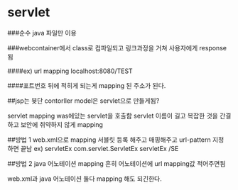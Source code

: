 # servlet

###순수 java 파일만 이용

###webcontainer에서 class로 컴파일되고 링크과정을 거쳐 사용자에게 response됨

####ex) url mapping
localhost:8080/TEST

####포트번호 뒤에 적히게 되는게 mapping 된 주소가 된다.


##jsp는 븃단
contorller model은 servlet으로 만들게됨?

servlet  mapping
was에있는 servlet을 호출함
servlet 이름이 길고 복잡한 것을 간결하고 보안에 취약하지 않게 mapping

##방법 1
web.xml으로 mapping
서블릿 등록 해주고 매핑해주고 url-pattern 지정 하면 끝남
ex) <servelt>
	<servlet-name>servletEx</servlet-name>
	<servlet-class>com.servlet.ServletEx</servlet-class>
    </servlet>
    <servlet-mapping>
	<servlet-name>servletEx</servlet-name>
	<url-pattern>/SE</url-pattern>
    </servlet-mapping>

##방법 2
java 어노테이션 mapping 
흔히 어노테이션에 url mapping값 적어주면됨

web.xml과 java 어노테이션 둘다 mapping 해도 되긴한다.
